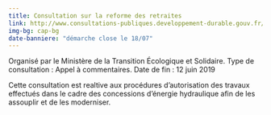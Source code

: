 ```yaml
---
title: Consultation sur la reforme des retraites
link: http://www.consultations-publiques.developpement-durable.gouv.fr/projet-de-decret-relatif-aux-autorisations-de-a1951.html
img-bg: cap-bg
date-banniere: "démarche close le 18/07"
---
```


Organisé par le Ministère de la Transition Écologique et Solidaire. Type de consultation : Appel à commentaires. 
Date de fin : 12 juin 2019


Cette consultation est realtive aux procédures d’autorisation des travaux effectués dans le cadre des concessions d’énergie hydraulique afin de les assouplir et de les moderniser.
